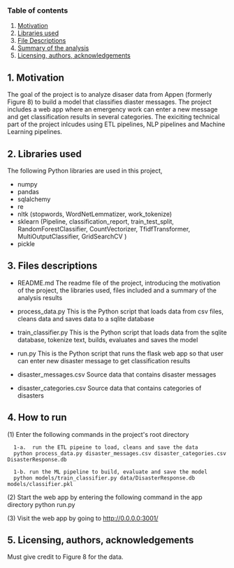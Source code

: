 ### Table of contents
1. [Motivation](#motivation)
2. [Libraries used](#library)
3. [File Descriptions](#files)
4. [Summary of the analysis](#summary)
5. [Licensing, authors, acknowledgements](#licensing)

## 1. Motivation <a name="motivation"></a>

The goal of the project is to analyze disaser data from Appen (formerly Figure 8) to build a model that classifies diaster messages. The project includes a web app where an emergency work can enter a new message and get classification results in several categories. The exiciting technical part of the project inlcudes using ETL pipelines, NLP pipelines and Machine Learning pipelines.    

## 2. Libraries used <a name="library"></a>

The following Python libraries are used in this project, 
- numpy
- pandas
- sqlalchemy
- re
- nltk (stopwords, WordNetLemmatizer, work_tokenize)
- sklearn (Pipeline, classification_report, train_test_split, RandomForestClassifier, CountVectorizer, TfidfTransformer, MultiOutputClassifier, GridSearchCV )
- pickle

## 3. Files descriptions <a name="files"></a>

- README.md
  The readme file of the project, introducing the motivation of the project, the libraries used, files included and a summary of the analysis results
  
- process_data.py
  This is the Python script that loads data from csv files, cleans data and saves data to a sqlite database
  
- train_classifier.py
  This is the Python script that loads data from the sqlite database, tokenize text, builds, evaluates and saves the model
  
- run.py
  This is the Python script that runs the flask web app so that user can enter new disaster message to get classification results
  
- disaster_messages.csv
  Source data that contains disaster messages
  
- disaster_categories.csv
  Source data that contains categories of disasters
  
  
## 4. How to run <a name="run"></a>
  
  (1) Enter the following commands in the project's root directory
      
      1-a.  run the ETL pipeine to load, cleans and save the data
      python process_data.py disaster_messages.csv disaster_categories.csv DisasterResponse.db
  
      1-b. run the ML pipeline to build, evaluate and save the model
      python models/train_classifier.py data/DisasterResponse.db models/classifier.pkl
      
  (2) Start the web app by entering the following command in the app directory
      python run.py
      
  (3) Visit the web app by going to http://0.0.0.0:3001/ 
  
## 5. Licensing, authors, acknowledgements <a name="licensing"></a> 
  Must give credit to Figure 8 for the data. 
